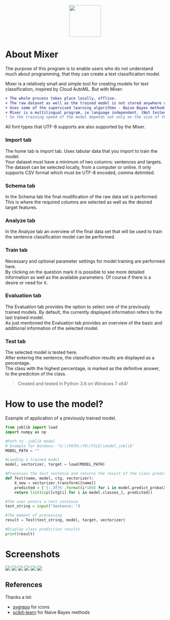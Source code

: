 <p align="center">
  <img height="100" src="https://raw.githubusercontent.com/user0706/Mixer-v2/master/Ignore/Logo_v2_beta.png">
</p>

# About Mixer

The purpose of this program is to enable users who do not understand much about programming, that they can create a text classification model.

Mixer is a relatively small and simple tool for creating models for text classification, inspired by Cloud AutoML. But with Mixer: 
```diff
+ The whole process takes place locally, offline.
+ The raw dataset as well as the trained model is not stored anywhere online.
+ Uses some of the supervised learning algorithms - Naive Bayes methods.
+ Mixer is a multilingual program, ie language independent. (Not tested)
! So the training speed of the model depends not only on the size of the input dataset, but also on the performance of the user's computer.
```
All font types that UTF-8 supports are also supported by the Mixer.
### Import tab
The home tab is import tab. Uses tabular data that you import to train the model.<br/> 
Your dataset must have a minimum of two columns: sentences and targets. <br/>
The dataset can be selected locally, from a computer or online. It only supports CSV format which must be UTF-8 encoded, comma delimited.
### Schema tab
In the Schema tab the final modification of the raw data set is performed. This is where the required columns are selected as well as the desired target features.
### Analyze tab
In the Analyze tab an overview of the final data set that will be used to train the sentence classification model can be performed. 
### Train tab
Necessary and optional parameter settings for model training are performed here. <br/>
By clicking on the question mark it is possible to see more detailed information as well as the available parameters. Of course if there is a desire or need for it.
### Evaluation tab
The Evaluation tab provides the option to select one of the previously trained models. By default, the currently displayed information refers to the last trained model.<br/>As just mentioned the Evaluation tab provides an overview of the basic and additional information of the selected model.
### Test tab
The selected model is tested here.<br/>After entering the sentence, the classification results are displayed as a percentage.<br/>The class with the highest percentage, is marked as the definitive answer, to the prediction of the class.

> Created and tested in Python 3.6 on Windows 7 x64!

# How to use the model?
Example of application of a previously trained model.

```python
from joblib import load
import numpy as np

#Path to .joblib model
# Example for Windows: "G:\\PATH\\TO\\FILE\\model.joblib"
MODEL_PATH = ""

#Loading a trained model
model, vectorizer, target = load(MODEL_PATH)

#Processes the test sentence and returns the result of the class prediction
def Test(name, model, ctg, vectorizer):
	X_new = vectorizer.transform([name])
	predicted = ['{:.3f}%'.format(i*100) for i in model.predict_proba(X_new).tolist()[0]]
	return list(zip([ctg[i] for i in model.classes_], predicted))

#The user enters a test sentence
test_string = input("Sentence: ")

#The moment of processing
result = Test(test_string, model, target, vectorizer)

#Display class prediction results
print(result)
```

# Screenshots
![](https://raw.githubusercontent.com/user0706/Mixer-v2/master/Ignore/Import.png)
![](https://raw.githubusercontent.com/user0706/Mixer-v2/master/Ignore/Schema.png)
![](https://raw.githubusercontent.com/user0706/Mixer-v2/master/Ignore/Analyze.png)
![](https://raw.githubusercontent.com/user0706/Mixer-v2/master/Ignore/Train.png)
![](https://raw.githubusercontent.com/user0706/Mixer-v2/master/Ignore/Evaluation.png)
![](https://raw.githubusercontent.com/user0706/Mixer-v2/master/Ignore/Test.png)

## References
Thanks a lot:
* [svgrepo](https://www.svgrepo.com) for icons
* [scikit-learn](https://scikit-learn.org/stable/) for Naive Bayes methods
